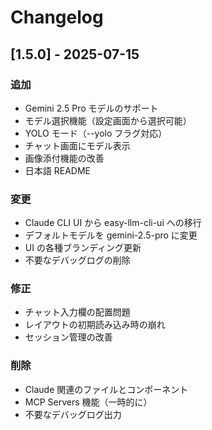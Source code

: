 # Changelog

## [1.5.0] - 2025-07-15

### 追加

- Gemini 2.5 Pro モデルのサポート
- モデル選択機能（設定画面から選択可能）
- YOLO モード（--yolo フラグ対応）
- チャット画面にモデル表示
- 画像添付機能の改善
- 日本語 README

### 変更

- Claude CLI UI から easy-llm-cli-ui への移行
- デフォルトモデルを gemini-2.5-pro に変更
- UI の各種ブランディング更新
- 不要なデバッグログの削除

### 修正

- チャット入力欄の配置問題
- レイアウトの初期読み込み時の崩れ
- セッション管理の改善

### 削除

- Claude 関連のファイルとコンポーネント
- MCP Servers 機能（一時的に）
- 不要なデバッグログ出力
